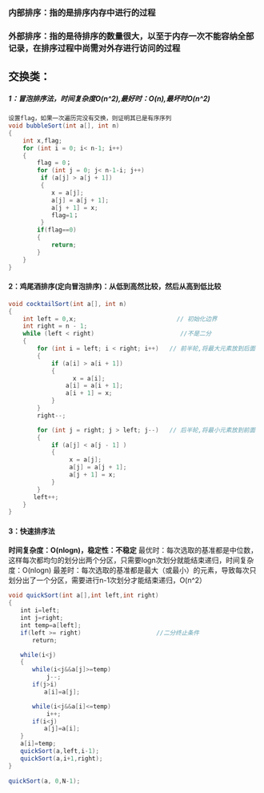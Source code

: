 ### 内部排序：指的是排序内存中进行的过程

### 外部排序：指的是待排序的数量很大，以至于内存一次不能容纳全部记录，在排序过程中尚需对外存进行访问的过程

## 交换类：

##### 1：冒泡排序法，时间复杂度O(n^2),最好时：O(n),最坏时O(n^2)

```java
设置flag，如果一次遍历完没有交换，则证明其已是有序序列
void bubbleSort(int a[], int n)
{
	int x,flag;
	for (int i = 0; i< n-1; i++)
	{
	    flag = 0；
	    for (int j = 0; j< n-1-i; j++)
		 if (a[j] > a[j + 1])
		 {
			x = a[j];
			a[j] = a[j + 1];
			a[j + 1] = x;
			flag=1；
		 }
		if(flag==0)
		{
			return;
		}
	}
}      
```



#### 2：鸡尾酒排序(定向冒泡排序)：从低到高然比较，然后从高到低比较

```java
void cocktailSort(int a[], int n)
{
    int left = 0,x;                            // 初始化边界
    int right = n - 1;
    while (left < right) 						//不是二分
    {
        for (int i = left; i < right; i++)   // 前半轮,将最大元素放到后面
        {
            if (a[i] > a[i + 1])
            {
                  x = a[i];
	 			a[i] = a[i + 1];
				a[i + 1] = x;
            }
        }
        right--;

        for (int j = right; j > left; j--)   // 后半轮,将最小元素放到前面
        {
            if (a[j] < a[j - 1] )
        	{
            	 x = a[j];
            	 a[j] = a[j + 1];
    		     a[j + 1] = x;
        	}
        }
       left++;
	}
}
```



#### 3：快速排序法

**时间复杂度：O(nlogn)，稳定性：不稳定**
最优时：每次选取的基准都是中位数，这样每次都均匀的划分出两个分区，只需要logn次划分就能结束递归，时间复杂度：O(nlogn)
最差时：每次选取的基准都是最大（或最小）的元素，导致每次只划分出了一个分区，需要进行n-1次划分才能结束递归，O(n^2）

```java
void quickSort(int a[],int left,int right)
{
　　int i=left;
　　int j=right;
　　int temp=a[left];
　　if(left >= right)						//二分终止条件
　　　　return;

　　while(i<j)
　　{
　　　　while(i<j&&a[j]>=temp) 
　　　　    j--;
　　　　if(j>i)
　　　　　　a[i]=a[j];

　　　　while(i<j&&a[i]<=temp)
　　　　    i++;
　　　　if(i<j)
　　　　　　a[j]=a[i];
　　}
　　a[i]=temp;
　　quickSort(a,left,i-1);
　　quickSort(a,i+1,right);
}
	
quickSort(a, 0,N-1);
```










